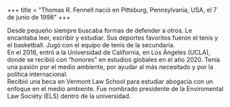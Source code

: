 +++
title = "Thomas R. Fennell nació en Pittsburg, Pennsylvania, USA, el 7 de junio de 1998"
+++

Desde pequeño siempre buscaba formas de defender a otros. Le encantaba leer, escribir y estudiar.  Sus deportes favoritos fueron el tenis y el basketball. Jugó con el equipo de tenis de la secundaria.  
En el 2016, entró a la Universidad de California, en Los Ángeles (UCLA), donde se recibió con “honores” en estudios globales en el año 2020. Tenía una pasión por el medio ambiente, por ayudar al más necesitado y por la política internacional.  
Recibió una beca en Vermont Law School para estudiar abogacía con un enfoque en el medio ambiente.
Fue nombrado presidente de la Enviromental Law Society (ELS) dentro de la universidad.

